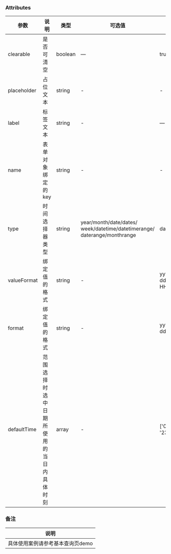 
### Attributes
| 参数        | 说明                                     | 类型    | 可选值                                                                   | 默认值                   |
| ----------- | ---------------------------------------- | ------- | ------------------------------------------------------------------------ | ------------------------ |
| clearable   | 是否可清空                               | boolean | —                                                                        | true                     |
| placeholder | 占位文本                                 | string  | -                                                                        | -                        |
| label       | 标签文本                                 | string  | -                                                                        | —                        |
| name        | 表单对象绑定的key                        | string  | -                                                                        | -                        |
| type        | 时间选择器类型                           | string  | year/month/date/dates/ week/datetime/datetimerange/ daterange/monthrange | daterange                |
| valueFormat | 绑定值的格式                             | string  | -                                                                        | yyyy-MM-dd HH:mm:ss      |
| format      | 绑定值的格式                             | string  | -                                                                        | yyyy-MM-dd               |
| defaultTime | 范围选择时选中日期所使用的当日内具体时刻 | array   | -                                                                        | ['00:00:00', '23:59:59'] |


### 备注
| 说明                                                     |
| -------------------------------------------------------- |  
| 具体使用案例请参考基本查询页demo |
